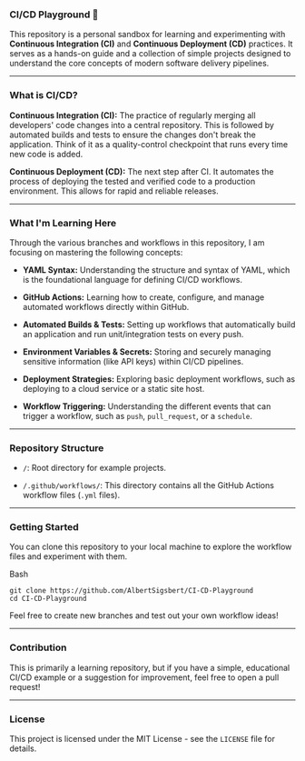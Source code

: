 ### CI/CD Playground 🚀

This repository is a personal sandbox for learning and experimenting with **Continuous Integration (CI)** and **Continuous Deployment (CD)** practices. It serves as a hands-on guide and a collection of simple projects designed to understand the core concepts of modern software delivery pipelines.

----------

### What is CI/CD?

**Continuous Integration (CI):** The practice of regularly merging all developers' code changes into a central repository. This is followed by automated builds and tests to ensure the changes don't break the application. Think of it as a quality-control checkpoint that runs every time new code is added.

**Continuous Deployment (CD):** The next step after CI. It automates the process of deploying the tested and verified code to a production environment. This allows for rapid and reliable releases.

----------

### What I'm Learning Here

Through the various branches and workflows in this repository, I am focusing on mastering the following concepts:

-   **YAML Syntax:** Understanding the structure and syntax of YAML, which is the foundational language for defining CI/CD workflows.
    
-   **GitHub Actions:** Learning how to create, configure, and manage automated workflows directly within GitHub.
    
-   **Automated Builds & Tests:** Setting up workflows that automatically build an application and run unit/integration tests on every push.
    
-   **Environment Variables & Secrets:** Storing and securely managing sensitive information (like API keys) within CI/CD pipelines.
    
-   **Deployment Strategies:** Exploring basic deployment workflows, such as deploying to a cloud service or a static site host.
    
-   **Workflow Triggering:** Understanding the different events that can trigger a workflow, such as `push`, `pull_request`, or a `schedule`.
    

----------

### Repository Structure

-   `/`: Root directory for example projects.
    
-   `/.github/workflows/`: This directory contains all the GitHub Actions workflow files (`.yml` files).
    

----------

### Getting Started

You can clone this repository to your local machine to explore the workflow files and experiment with them.

Bash

```
git clone https://github.com/AlbertSigsbert/CI-CD-Playground
cd CI-CD-Playground

```

Feel free to create new branches and test out your own workflow ideas!

----------

### Contribution

This is primarily a learning repository, but if you have a simple, educational CI/CD example or a suggestion for improvement, feel free to open a pull request!

----------

### License

This project is licensed under the MIT License - see the `LICENSE` file for details.